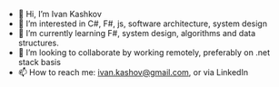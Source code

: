 - 👋 Hi, I’m Ivan Kashkov
- 👀 I’m interested in C#, F#, js, software architecture, system design
- 🌱 I’m currently learning F#, system design, algorithms and data structures.
- 💞️ I’m looking to collaborate by working remotely, preferably on .net stack basis
- 📫 How to reach me: ivan.kashov@gmail.com, or via LinkedIn

<!---
IvanKashkov/IvanKashkov is a ✨ special ✨ repository because its `README.md` (this file) appears on your GitHub profile.
You can click the Preview link to take a look at your changes.
--->
